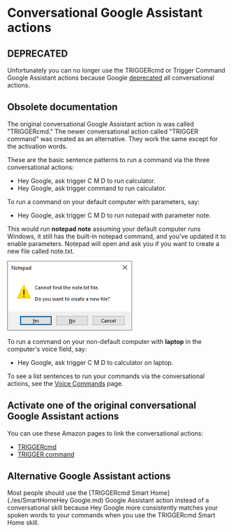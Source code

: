 # Conversational Google Assistant actions

## DEPRECATED

Unfortunately you can no longer use the TRIGGERcmd or Trigger Command Google Assistant actions because Google [deprecated](https://developers.google.com/assistant/ca-sunset#:~:text=Google%20is%20sunsetting%20Conversational%20Actions,occurring%20on%20June%2013%2C%202023) all conversational actions.  

## Obsolete documentation

The original conversational Google Assistant action is was called "TRIGGERcmd."  The newer conversational action called "TRIGGER command" was created as an alternative.  They work the same except for the activation words.  

These are the basic sentence patterns to run a command via the three conversational actions:

* Hey Google, ask trigger C M D to run calculator.
* Hey Google, ask trigger command to run calculator.

To run a command on your default computer with parameters, say:

* Hey Google, ask trigger C M D to run notepad with parameter note.

This would run **notepad note** assuming your default computer runs Windows, it still has the built-in notepad command, and you've updated it to enable parameters.  Notepad will open and ask you if you want to create a new file called note.txt.

![TRIGGERcmd.com](./es/images/notepad_note.png)

To run a command on your non-default computer with **laptop** in the computer's voice field, say:

* Hey Google, ask trigger C M D to calculator on laptop.

To see a list sentences to run your commands via the conversational actions, see the [Voice Commands](https://www.triggercmd.com/user/command/printlist?ai=Hey%20Google) page.

## Activate one of the original conversational Google Assistant actions

You can use these Amazon pages to link the conversational actions: 
* [TRIGGERcmd](https://assistant.google.com/services/a/id/5aba4539c049e69e)
* [TRIGGER command](https://assistant.google.com/services/a/uid/000000c97192e061) 

## Alternative Google Assistant actions

Most people should use the [TRIGGERcmd Smart Home](./es/SmartHomeHey Google.md) Google Assistant action instead of a conversational skill because Hey Google more consistently matches your spoken words to your commands when you use the TRIGGERcmd Smart Home skill.  